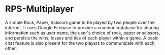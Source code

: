 # RPS-Multiplayer

A simple Rock, Paper, Scissors game to be played by two people over the internet. It uses Google Firebase to provide a common database for sharing information such as user name, the user's choice of rock, paper or scissors, and persists the wins, losses and ties of each player within a game. A basic chat feature is also present for the two players to communicate with each other. 
